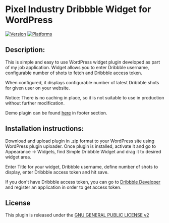 # Pixel Industry Dribbble Widget for WordPress

[![Version](https://img.shields.io/badge/Version-1.0-brightgreen.svg)](https://github.com/nrozic/pixel-industry-dribbble-plugin)
[![Platforms](https://img.shields.io/badge/Platforms-WordPress-blue.svg)](https://wordpress.org/)

## Description:

This is simple and easy to use WordPress widget plugin developed as part of my job application.
Widget allows you to enter Dribbble username, configurable number of shots to fetch and Dribbble access token. 

When configured, it displays configurable number of latest Dribbble shots for given user on your website.

Notice: There is no caching in place, so it is not suitable to use in production without further modification.

Demo plugin can be found [here]( https://pixelindustry.trilium.io ) in footer section.

## Installation instructions:

Download and upload plugin in .zip format to your WordPress site using WordPress plugin uploader.
Once plugin is installed, activate it and go to Appearance -> Widgets, find Simple Dribbble Widget and drag it to desired widget area.

Enter Title for your widget, Dribbble username, define number of shots to display, enter Dribbble access token and hit save.

If you don't have Dribbble access token, you can go to [Dribbble Developer]( https://dribbble.com/account/applications/new ) and register an application in order to get access token.

## License
This plugin is released under the [GNU GENERAL PUBLIC LICENSE v2]( https://www.gnu.org/licenses/old-licenses/gpl-2.0.en.html )
